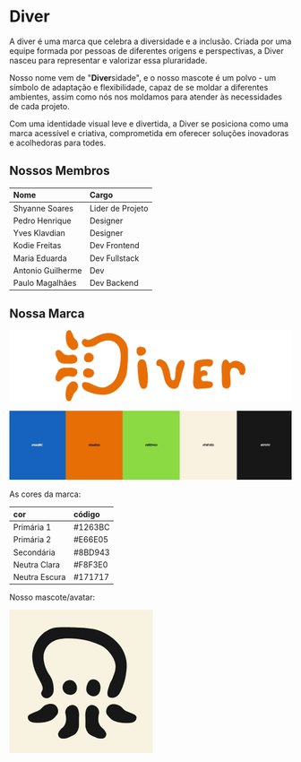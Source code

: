 # Diver

A diver é uma marca que celebra a diversidade e a inclusão.
Criada por uma equipe formada por pessoas de diferentes origens e perspectivas, a Diver nasceu para representar e valorizar essa pluraridade.

Nosso nome vem de "**Diver**sidade", e o nosso mascote é um polvo - um símbolo de adaptação e flexibilidade, capaz de se moldar a diferentes ambientes, assim como nós nos moldamos para atender às necessidades de cada projeto.

Com uma identidade visual leve e divertida, a Diver se posiciona como uma marca acessível e criativa, comprometida em oferecer soluções inovadoras e acolhedoras para todes.

## Nossos Membros

| Nome              | Cargo            |
| :---------------- | :--------------- |
| Shyanne Soares    | Lider de Projeto |
| Pedro Henrique    | Designer         |
| Yves Klavdian     | Designer         |
| Kodie Freitas     | Dev Frontend     |
| Maria Eduarda     | Dev Fullstack    |
| Antonio Guilherme | Dev              |
| Paulo Magalhães   | Dev Backend      |

## Nossa Marca

![logo](assets/Logo.png)

![cores](assets/colors.png)

As cores da marca:

| cor           | código  |
| :------------ | :------ |
| Primária 1    | #1263BC |
| Primária 2    | #E66E05 |
| Secondária    | #8BD943 |
| Neutra Clara  | #F8F3E0 |
| Neutra Escura | #171717 |

Nosso mascote/avatar:

![massacote](assets/icon.png)
